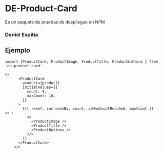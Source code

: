 # DE-Product-Card

Es un paquete de pruebas de despliegue en NPM

### Daniel Espitia

## Ejemplo
```
import {ProductCard, ProductImage, ProductTitle, ProductButtons } from 'do-product-card'
```
```
<>
      <ProductCard
        product={product}
        initialValues={{
          count: 4,
          maxCount: 10,
        }}
      >
        {({ reset, increaseBy, count, isMaxCountReached, maxCount }) => (
          <>
            <ProductImage />
            <ProductTitle />
            <ProductButtons />
          </>
        )}
      </ProductCard>
    </>
```